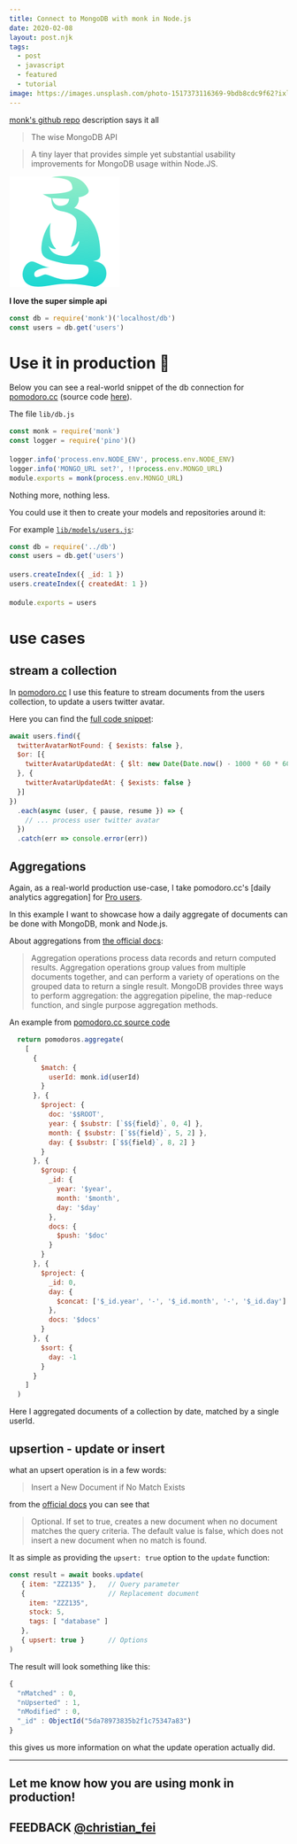 ```yaml
---
title: Connect to MongoDB with monk in Node.js
date: 2020-02-08
layout: post.njk
tags:
  - post
  - javascript
  - featured
  - tutorial
image: https://images.unsplash.com/photo-1517373116369-9bdb8cdc9f62?ixlib=rb-1.2.1&ixid=eyJhcHBfaWQiOjEyMDd9&auto=format&fit=crop&w=250&q=40
---
```



[monk's github repo](https://github.com/Automattic/monk) description says it all

> The wise MongoDB API

> A tiny layer that provides simple yet substantial usability improvements for MongoDB usage within Node.JS.

<img class="tacb" src="https://raw.githubusercontent.com/Automattic/monk/master/assets/monk.png" />

**I love the super simple api**

```js
const db = require('monk')('localhost/db')
const users = db.get('users')
```

# Use it in production 💯

Below you can see a real-world snippet of the db connection for [pomodoro.cc](https://pomodoro.cc) (source code [here](https://github.com/christian-fei/pomodoro.cc/blob/master/api/db.js)).

The file `lib/db.js`

```js
const monk = require('monk')
const logger = require('pino')()

logger.info('process.env.NODE_ENV', process.env.NODE_ENV)
logger.info('MONGO_URL set?', !!process.env.MONGO_URL)
module.exports = monk(process.env.MONGO_URL)
```

Nothing more, nothing less.

You could use it then to create your models and repositories around it:

For example [`lib/models/users.js`](https://github.com/christian-fei/pomodoro.cc/blob/master/api/models/User.js):

```js
const db = require('../db')
const users = db.get('users')

users.createIndex({ _id: 1 })
users.createIndex({ createdAt: 1 })

module.exports = users
```

# use cases

## stream a collection

In [pomodoro.cc](https://pomodoro.cc) I use this feature to stream documents from the users collection, to update a users twitter avatar.

Here you can find the [full code snippet](https://github.com/christian-fei/pomodoro.cc/blob/master/api/scripts/update-users-twitter-avatar.js):

```js
await users.find({
  twitterAvatarNotFound: { $exists: false },
  $or: [{
    twitterAvatarUpdatedAt: { $lt: new Date(Date.now() - 1000 * 60 * 60 * 24 * 7) }
  }, {
    twitterAvatarUpdatedAt: { $exists: false }
  }]
})
  .each(async (user, { pause, resume }) => {
    // ... process user twitter avatar
  })
  .catch(err => console.error(err))
```

## Aggregations

Again, as a real-world production use-case, I take pomodoro.cc's [daily analytics aggregation] for [Pro users](https://pomodoro.cc/pro).

In this example I want to showcase how a daily aggregate of documents can be done with MongoDB, monk and Node.js.

About aggregations from [the official docs](https://docs.mongodb.com/manual/aggregation/):

> Aggregation operations process data records and return computed results. Aggregation operations group values from multiple documents together, and can perform a variety of operations on the grouped data to return a single result. MongoDB provides three ways to perform aggregation: the aggregation pipeline, the map-reduce function, and single purpose aggregation methods.

An  example from [pomodoro.cc source code](https://github.com/christian-fei/pomodoro.cc/blob/822fb036bdd965583639f042bedd2e04b788dd45/api/routes/analytics-factory.js#L48)

```js
  return pomodoros.aggregate(
    [
      {
        $match: {
          userId: monk.id(userId)
        }
      }, {
        $project: {
          doc: '$$ROOT',
          year: { $substr: [`$${field}`, 0, 4] },
          month: { $substr: [`$${field}`, 5, 2] },
          day: { $substr: [`$${field}`, 8, 2] }
        }
      }, {
        $group: {
          _id: {
            year: '$year',
            month: '$month',
            day: '$day'
          },
          docs: {
            $push: '$doc'
          }
        }
      }, {
        $project: {
          _id: 0,
          day: {
            $concat: ['$_id.year', '-', '$_id.month', '-', '$_id.day']
          },
          docs: '$docs'
        }
      }, {
        $sort: {
          day: -1
        }
      }
    ]
  )
```

Here I aggregated documents of a collection by date, matched by a single userId.

## upsertion - update or insert

what an upsert operation is in a few words:

> Insert a New Document if No Match Exists

from the [official docs](https://docs.mongodb.com/manual/reference/method/db.collection.update/) you can see that

> Optional. If set to true, creates a new document when no document matches the query criteria. The default value is false, which does not insert a new document when no match is found.

It as simple as providing the `upsert: true` option to the `update` function:

```js
const result = await books.update(
   { item: "ZZZ135" },   // Query parameter
   {                     // Replacement document
     item: "ZZZ135",
     stock: 5,
     tags: [ "database" ]
   },
   { upsert: true }      // Options
)
```

The result will look something like this:

```js
{
  "nMatched" : 0,
  "nUpserted" : 1,
  "nModified" : 0,
  "_id" : ObjectId("5da78973835b2f1c75347a83")
}
```

this gives us more information on what the update operation actually did.

---

## Let me know how you are using monk in production!

## FEEDBACK [@christian_fei](https://twitter.com/christian_fei)
